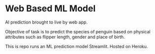 # Web Based ML Model

AI prediction brought to live by web app. 

Objective of task is to predict the species of penguin based on physical attributes such as flipper length, gender and place of birth.

This is repo runs an ML prediction model Streamlit. Hosted on Heroku. 
